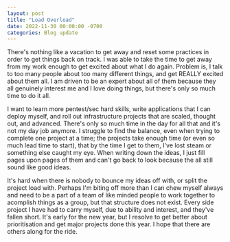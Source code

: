 ```yaml
---
layout: post
title: "Load Overload"
date: 2022-11-30 00:00:00 -0700
categories: Blog update
---
```


There's nothing like a vacation to get away and reset some practices in order to get things back on track. I was able to take the time to get away from my work enough to get excited about what I do again. Problem is, I talk to too many people about too many different things, and get REALLY excited about them all. I am driven to be an expert about all of them because they all genuinely interest me and I love doing things, but there's only so much time to do it all. 

I want to learn more pentest/sec hard skills, write applications that I can deploy myself, and roll out infrastructure projects that are scaled, thought out, and advanced. There's only so much time in the day for all that and it's not my day job anymore. I struggle to find the balance, even when trying to complete one project at a time; the projects take enough time (or even so much lead time to start), that by the time I get to them, I've lost steam or something else caught my eye. When writing down the ideas, I just fill pages upon pages of them and can't go back to look because the all still sound like good ideas. 

It's hard when there is nobody to bounce my ideas off with, or split the project load with. Perhaps I'm biting off more than I can chew myself always and need to be a part of a team of like minded people to work together to acomplish things as a group, but that structure does not exist. Every side project I have had to carry myself, due to ability and interest, and they've fallen short. It's early for the new year, but I resolve to get better about prioritisation and get major projects done this year. I hope that there are others along for the ride. 

